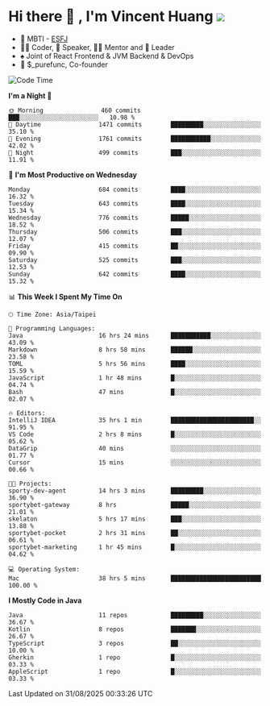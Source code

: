 # Hi there 👋 , I'm Vincent Huang ![](https://komarev.com/ghpvc/?username=Jian-Min-Huang)
- 👀 MBTI - [ESFJ](https://www.16personalities.com/esfj-personality)
- 👨‍💻 Coder, 🎤 Speaker, 👨‍🏫 Mentor and 🚀 Leader
- ♠️ Joint of React Frontend & JVM Backend & DevOps
- 💼 $_purefunc, Co-founder

<!--START_SECTION:waka-->
![Code Time](http://img.shields.io/badge/Code%20Time-5%2C850%20hrs%204%20mins-blue)

**I'm a Night 🦉** 

```text
🌞 Morning                460 commits         ███░░░░░░░░░░░░░░░░░░░░░░   10.98 % 
🌆 Daytime                1471 commits        █████████░░░░░░░░░░░░░░░░   35.10 % 
🌃 Evening                1761 commits        ███████████░░░░░░░░░░░░░░   42.02 % 
🌙 Night                  499 commits         ███░░░░░░░░░░░░░░░░░░░░░░   11.91 % 
```
📅 **I'm Most Productive on Wednesday** 

```text
Monday                   684 commits         ████░░░░░░░░░░░░░░░░░░░░░   16.32 % 
Tuesday                  643 commits         ████░░░░░░░░░░░░░░░░░░░░░   15.34 % 
Wednesday                776 commits         █████░░░░░░░░░░░░░░░░░░░░   18.52 % 
Thursday                 506 commits         ███░░░░░░░░░░░░░░░░░░░░░░   12.07 % 
Friday                   415 commits         ██░░░░░░░░░░░░░░░░░░░░░░░   09.90 % 
Saturday                 525 commits         ███░░░░░░░░░░░░░░░░░░░░░░   12.53 % 
Sunday                   642 commits         ████░░░░░░░░░░░░░░░░░░░░░   15.32 % 
```


📊 **This Week I Spent My Time On** 

```text
🕑︎ Time Zone: Asia/Taipei

💬 Programming Languages: 
Java                     16 hrs 24 mins      ███████████░░░░░░░░░░░░░░   43.09 % 
Markdown                 8 hrs 58 mins       ██████░░░░░░░░░░░░░░░░░░░   23.58 % 
TOML                     5 hrs 56 mins       ████░░░░░░░░░░░░░░░░░░░░░   15.59 % 
JavaScript               1 hr 48 mins        █░░░░░░░░░░░░░░░░░░░░░░░░   04.74 % 
Bash                     47 mins             █░░░░░░░░░░░░░░░░░░░░░░░░   02.07 % 

🔥 Editors: 
IntelliJ IDEA            35 hrs 1 min        ███████████████████████░░   91.95 % 
VS Code                  2 hrs 8 mins        █░░░░░░░░░░░░░░░░░░░░░░░░   05.62 % 
DataGrip                 40 mins             ░░░░░░░░░░░░░░░░░░░░░░░░░   01.77 % 
Cursor                   15 mins             ░░░░░░░░░░░░░░░░░░░░░░░░░   00.66 % 

🐱‍💻 Projects: 
sporty-dev-agent         14 hrs 3 mins       █████████░░░░░░░░░░░░░░░░   36.90 % 
sportybet-gateway        8 hrs               █████░░░░░░░░░░░░░░░░░░░░   21.01 % 
skelaton                 5 hrs 17 mins       ███░░░░░░░░░░░░░░░░░░░░░░   13.88 % 
sportybet-pocket         2 hrs 31 mins       ██░░░░░░░░░░░░░░░░░░░░░░░   06.61 % 
sportybet-marketing      1 hr 45 mins        █░░░░░░░░░░░░░░░░░░░░░░░░   04.62 % 

💻 Operating System: 
Mac                      38 hrs 5 mins       █████████████████████████   100.00 % 
```

**I Mostly Code in Java** 

```text
Java                     11 repos            █████████░░░░░░░░░░░░░░░░   36.67 % 
Kotlin                   8 repos             ███████░░░░░░░░░░░░░░░░░░   26.67 % 
TypeScript               3 repos             ██░░░░░░░░░░░░░░░░░░░░░░░   10.00 % 
Gherkin                  1 repo              █░░░░░░░░░░░░░░░░░░░░░░░░   03.33 % 
AppleScript              1 repo              █░░░░░░░░░░░░░░░░░░░░░░░░   03.33 % 
```




 Last Updated on 31/08/2025 00:33:26 UTC
<!--END_SECTION:waka-->
